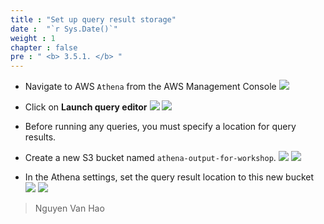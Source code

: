 ```yaml
---
title : "Set up query result storage"
date :  "`r Sys.Date()`" 
weight : 1 
chapter : false
pre : " <b> 3.5.1. </b> "
---
```

- Navigate to AWS `Athena` from the AWS Management Console
![](/images/3.implementation/3.5.query-data-with-aws-athena/3.5.1.setup-query-result-storage/choose_athena.png)

- Click on **Launch query editor**
![](/images/3.implementation/3.5.query-data-with-aws-athena/3.5.1.setup-query-result-storage/choose_launch_query_editor.png)
![](/images/3.implementation/3.5.query-data-with-aws-athena/3.5.1.setup-query-result-storage/query_editor_home.png)

- Before running any queries, you must specify a location for query results.
- Create a new S3 bucket named `athena-output-for-workshop`.
![](/images/3.implementation/3.5.query-data-with-aws-athena/3.5.1.setup-query-result-storage/s3_output_name.png)
![](/images/3.implementation/3.5.query-data-with-aws-athena/3.5.1.setup-query-result-storage/create_s3_output_success.png)

- In the Athena settings, set the query result location to this new bucket
![](/images/3.implementation/3.5.query-data-with-aws-athena/3.5.1.setup-query-result-storage/choose_s3_output_dataset_for_athena.png)
![](/images/3.implementation/3.5.query-data-with-aws-athena/3.5.1.setup-query-result-storage/set_query_result_location_success.png)

> Nguyen Van Hao